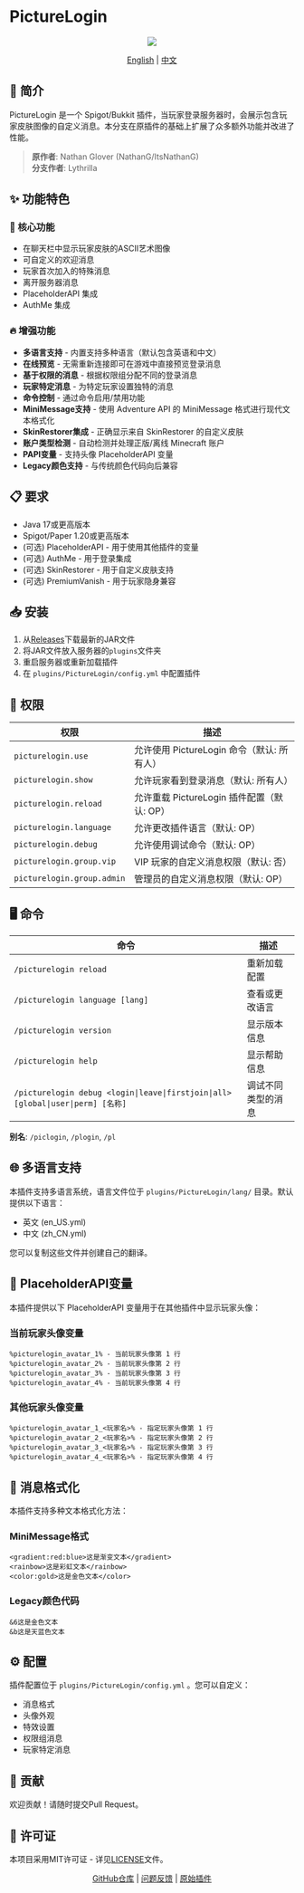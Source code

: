 # PictureLogin

<div align="center">

<div align="center">
  <img src="https://i.imgur.com/kNW94py.png">
</div>

[English](README.md) | [中文](README_CN.md)

</div>

## 📝 简介

PictureLogin 是一个 Spigot/Bukkit 插件，当玩家登录服务器时，会展示包含玩家皮肤图像的自定义消息。本分支在原插件的基础上扩展了众多额外功能并改进了性能。

> **原作者**: Nathan Glover (NathanG/ItsNathanG)  
> **分支作者**: Lythrilla

## ✨ 功能特色

### 🚀 核心功能
* 在聊天栏中显示玩家皮肤的ASCII艺术图像
* 可自定义的欢迎消息
* 玩家首次加入的特殊消息
* 离开服务器消息
* PlaceholderAPI 集成
* AuthMe 集成

### 🔥 增强功能
* **多语言支持** - 内置支持多种语言（默认包含英语和中文）
* **在线预览** - 无需重新连接即可在游戏中直接预览登录消息
* **基于权限的消息** - 根据权限组分配不同的登录消息
* **玩家特定消息** - 为特定玩家设置独特的消息
* **命令控制** - 通过命令启用/禁用功能
* **MiniMessage支持** - 使用 Adventure API 的 MiniMessage 格式进行现代文本格式化
* **SkinRestorer集成** - 正确显示来自 SkinRestorer 的自定义皮肤
* **账户类型检测** - 自动检测并处理正版/离线 Minecraft 账户
* **PAPI变量** - 支持头像 PlaceholderAPI 变量
* **Legacy颜色支持** - 与传统颜色代码向后兼容

## 📋 要求

* Java 17或更高版本
* Spigot/Paper 1.20或更高版本
* (可选) PlaceholderAPI - 用于使用其他插件的变量
* (可选) AuthMe - 用于登录集成
* (可选) SkinRestorer - 用于自定义皮肤支持
* (可选) PremiumVanish - 用于玩家隐身兼容

## 📥 安装

1. 从[Releases](https://github.com/Lythrilla/PictureLogin/releases)下载最新的JAR文件
2. 将JAR文件放入服务器的`plugins`文件夹
3. 重启服务器或重新加载插件
4. 在 `plugins/PictureLogin/config.yml` 中配置插件

## 🔑 权限

权限 | 描述
--- | ---
`picturelogin.use` | 允许使用 PictureLogin 命令（默认: 所有人）
`picturelogin.show` | 允许玩家看到登录消息（默认: 所有人）
`picturelogin.reload` | 允许重载 PictureLogin 插件配置（默认: OP）
`picturelogin.language` | 允许更改插件语言（默认: OP）
`picturelogin.debug` | 允许使用调试命令（默认: OP）
`picturelogin.group.vip` | VIP 玩家的自定义消息权限（默认: 否）
`picturelogin.group.admin` | 管理员的自定义消息权限（默认: OP）

## 🖥️ 命令

命令 | 描述
--- | ---
`/picturelogin reload` | 重新加载配置
`/picturelogin language [lang]` | 查看或更改语言
`/picturelogin version` | 显示版本信息
`/picturelogin help` | 显示帮助信息
`/picturelogin debug <login\|leave\|firstjoin\|all> [global\|user\|perm] [名称]` | 调试不同类型的消息

**别名**: `/piclogin`, `/plogin`, `/pl`

## 🌐 多语言支持

本插件支持多语言系统，语言文件位于 `plugins/PictureLogin/lang/` 目录。默认提供以下语言：

* 英文 (en_US.yml)
* 中文 (zh_CN.yml)

您可以复制这些文件并创建自己的翻译。

## 🔌 PlaceholderAPI变量

本插件提供以下 PlaceholderAPI 变量用于在其他插件中显示玩家头像：

### 当前玩家头像变量
```
%picturelogin_avatar_1% - 当前玩家头像第 1 行
%picturelogin_avatar_2% - 当前玩家头像第 2 行
%picturelogin_avatar_3% - 当前玩家头像第 3 行
%picturelogin_avatar_4% - 当前玩家头像第 4 行
```

### 其他玩家头像变量
```
%picturelogin_avatar_1_<玩家名>% - 指定玩家头像第 1 行
%picturelogin_avatar_2_<玩家名>% - 指定玩家头像第 2 行
%picturelogin_avatar_3_<玩家名>% - 指定玩家头像第 3 行
%picturelogin_avatar_4_<玩家名>% - 指定玩家头像第 4 行
```

## 🎨 消息格式化

本插件支持多种文本格式化方法：

### MiniMessage格式
```
<gradient:red:blue>这是渐变文本</gradient>
<rainbow>这是彩虹文本</rainbow>
<color:gold>这是金色文本</color>
```

### Legacy颜色代码
```
&6这是金色文本
&b这是天蓝色文本
```

## ⚙️ 配置

插件配置位于 `plugins/PictureLogin/config.yml` 。您可以自定义：

* 消息格式
* 头像外观
* 特效设置
* 权限组消息
* 玩家特定消息

## 🤝 贡献

欢迎贡献！请随时提交Pull Request。

## 📄 许可证

本项目采用MIT许可证 - 详见[LICENSE](LICENSE)文件。

<div align="center">

[GitHub仓库](https://github.com/Lythrilla/PictureLogin) | [问题反馈](https://github.com/Lythrilla/PictureLogin/issues) | [原始插件](https://github.com/ItsNathanG/PictureLogin)

</div>

